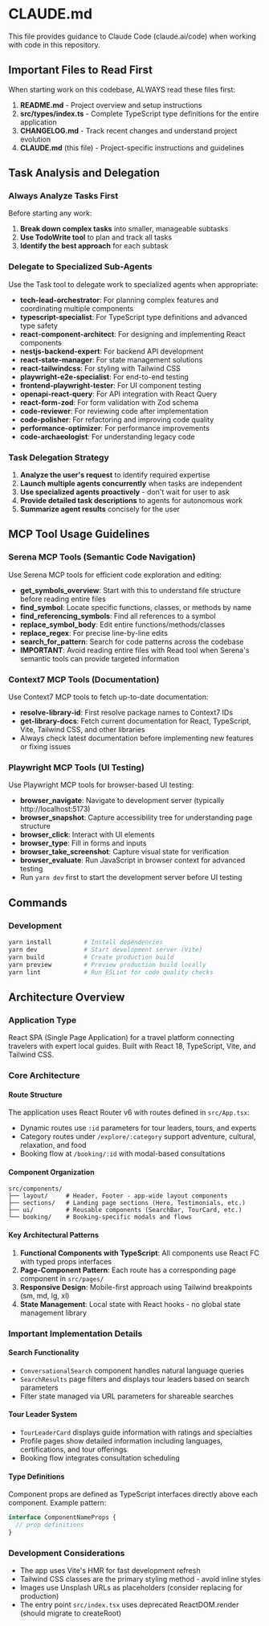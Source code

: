 # CLAUDE.md

This file provides guidance to Claude Code (claude.ai/code) when working with code in this repository.

## Important Files to Read First

When starting work on this codebase, ALWAYS read these files first:
1. **README.md** - Project overview and setup instructions
2. **src/types/index.ts** - Complete TypeScript type definitions for the entire application
3. **CHANGELOG.md** - Track recent changes and understand project evolution
4. **CLAUDE.md** (this file) - Project-specific instructions and guidelines

## Task Analysis and Delegation

### Always Analyze Tasks First
Before starting any work:
1. **Break down complex tasks** into smaller, manageable subtasks
2. **Use TodoWrite tool** to plan and track all tasks
3. **Identify the best approach** for each subtask

### Delegate to Specialized Sub-Agents
Use the Task tool to delegate work to specialized agents when appropriate:
- **tech-lead-orchestrator**: For planning complex features and coordinating multiple components
- **typescript-specialist**: For TypeScript type definitions and advanced type safety
- **react-component-architect**: For designing and implementing React components
- **nestjs-backend-expert**: For backend API development
- **react-state-manager**: For state management solutions
- **react-tailwindcss**: For styling with Tailwind CSS
- **playwright-e2e-specialist**: For end-to-end testing
- **frontend-playwright-tester**: For UI component testing
- **openapi-react-query**: For API integration with React Query
- **react-form-zod**: For form validation with Zod schema
- **code-reviewer**: For reviewing code after implementation
- **code-polisher**: For refactoring and improving code quality
- **performance-optimizer**: For performance improvements
- **code-archaeologist**: For understanding legacy code

### Task Delegation Strategy
1. **Analyze the user's request** to identify required expertise
2. **Launch multiple agents concurrently** when tasks are independent
3. **Use specialized agents proactively** - don't wait for user to ask
4. **Provide detailed task descriptions** to agents for autonomous work
5. **Summarize agent results** concisely for the user

## MCP Tool Usage Guidelines

### Serena MCP Tools (Semantic Code Navigation)
Use Serena MCP tools for efficient code exploration and editing:
- **get_symbols_overview**: Start with this to understand file structure before reading entire files
- **find_symbol**: Locate specific functions, classes, or methods by name
- **find_referencing_symbols**: Find all references to a symbol
- **replace_symbol_body**: Edit entire functions/methods/classes
- **replace_regex**: For precise line-by-line edits
- **search_for_pattern**: Search for code patterns across the codebase
- **IMPORTANT**: Avoid reading entire files with Read tool when Serena's semantic tools can provide targeted information

### Context7 MCP Tools (Documentation)
Use Context7 MCP tools to fetch up-to-date documentation:
- **resolve-library-id**: First resolve package names to Context7 IDs
- **get-library-docs**: Fetch current documentation for React, TypeScript, Vite, Tailwind CSS, and other libraries
- Always check latest documentation before implementing new features or fixing issues

### Playwright MCP Tools (UI Testing)
Use Playwright MCP tools for browser-based UI testing:
- **browser_navigate**: Navigate to development server (typically http://localhost:5173)
- **browser_snapshot**: Capture accessibility tree for understanding page structure
- **browser_click**: Interact with UI elements
- **browser_type**: Fill in forms and inputs
- **browser_take_screenshot**: Capture visual state for verification
- **browser_evaluate**: Run JavaScript in browser context for advanced testing
- Run `yarn dev` first to start the development server before UI testing

## Commands

### Development
```bash
yarn install         # Install dependencies
yarn dev             # Start development server (Vite)
yarn build           # Create production build
yarn preview         # Preview production build locally
yarn lint            # Run ESLint for code quality checks
```

## Architecture Overview

### Application Type
React SPA (Single Page Application) for a travel platform connecting travelers with expert local guides. Built with React 18, TypeScript, Vite, and Tailwind CSS.

### Core Architecture

#### Route Structure
The application uses React Router v6 with routes defined in `src/App.tsx`:
- Dynamic routes use `:id` parameters for tour leaders, tours, and experts
- Category routes under `/explore/:category` support adventure, cultural, relaxation, and food
- Booking flow at `/booking/:id` with modal-based consultations

#### Component Organization
```
src/components/
├── layout/     # Header, Footer - app-wide layout components
├── sections/   # Landing page sections (Hero, Testimonials, etc.)
├── ui/         # Reusable components (SearchBar, TourCard, etc.)
└── booking/    # Booking-specific modals and flows
```

#### Key Architectural Patterns
1. **Functional Components with TypeScript**: All components use React FC with typed props interfaces
2. **Page-Component Pattern**: Each route has a corresponding page component in `src/pages/`
3. **Responsive Design**: Mobile-first approach using Tailwind breakpoints (sm, md, lg, xl)
4. **State Management**: Local state with React hooks - no global state management library

### Important Implementation Details

#### Search Functionality
- `ConversationalSearch` component handles natural language queries
- `SearchResults` page filters and displays tour leaders based on search parameters
- Filter state managed via URL parameters for shareable searches

#### Tour Leader System
- `TourLeaderCard` displays guide information with ratings and specialties
- Profile pages show detailed information including languages, certifications, and tour offerings
- Booking flow integrates consultation scheduling

#### Type Definitions
Component props are defined as TypeScript interfaces directly above each component. Example pattern:
```typescript
interface ComponentNameProps {
  // prop definitions
}
```

### Development Considerations
- The app uses Vite's HMR for fast development refresh
- Tailwind CSS classes are the primary styling method - avoid inline styles
- Images use Unsplash URLs as placeholders (consider replacing for production)
- The entry point `src/index.tsx` uses deprecated ReactDOM.render (should migrate to createRoot)